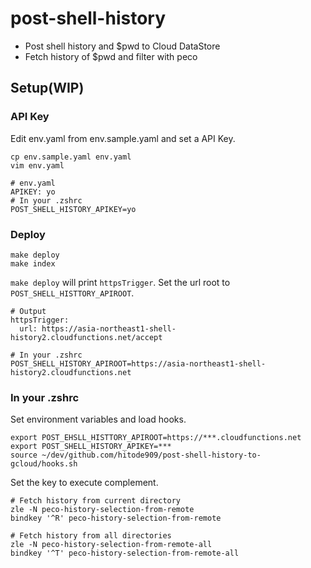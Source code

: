# post-shell-history

- Post shell history and $pwd to Cloud DataStore
- Fetch history of $pwd and filter with peco

## Setup(WIP)

### API Key

Edit env.yaml from env.sample.yaml and set a API Key.

```
cp env.sample.yaml env.yaml
vim env.yaml
```

```
# env.yaml
APIKEY: yo
# In your .zshrc
POST_SHELL_HISTORY_APIKEY=yo
```

### Deploy

```
make deploy
make index
```

`make deploy` will print `httpsTrigger`.  Set the url root to `POST_SHELL_HISTTORY_APIROOT`.
```
# Output
httpsTrigger:
  url: https://asia-northeast1-shell-history2.cloudfunctions.net/accept

# In your .zshrc
POST_SHELL_HISTORY_APIROOT=https://asia-northeast1-shell-history2.cloudfunctions.net
  ```

### In your .zshrc

Set environment variables and load hooks.

```
export POST_EHSLL_HISTTORY_APIROOT=https://***.cloudfunctions.net
export POST_SHELL_HISTORY_APIKEY=***
source ~/dev/github.com/hitode909/post-shell-history-to-gcloud/hooks.sh
```

Set the key to execute complement.

```
# Fetch history from current directory
zle -N peco-history-selection-from-remote
bindkey '^R' peco-history-selection-from-remote

# Fetch history from all directories
zle -N peco-history-selection-from-remote-all
bindkey '^T' peco-history-selection-from-remote-all
```

